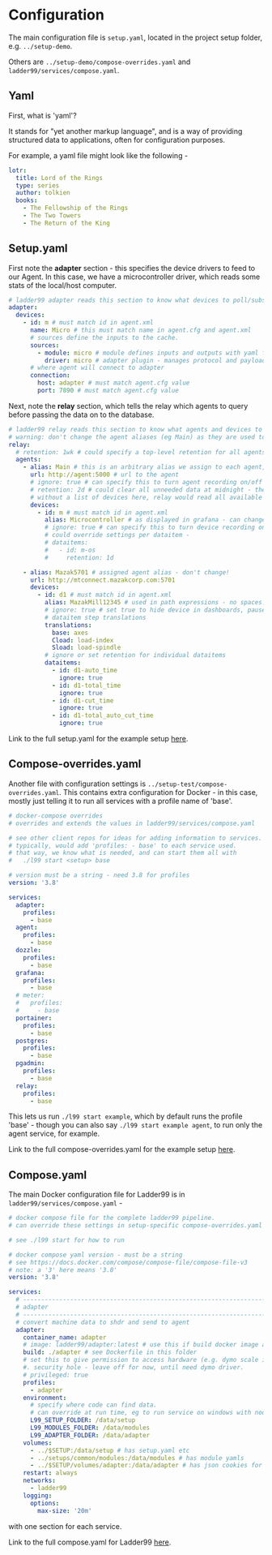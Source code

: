 # Configuration

The main configuration file is `setup.yaml`, located in the project setup folder, e.g. `../setup-demo`.

Others are `../setup-demo/compose-overrides.yaml` and `ladder99/services/compose.yaml`.


## Yaml

First, what is 'yaml'?

It stands for "yet another markup language", and is a way of providing structured data to applications, often for configuration purposes. 

For example, a yaml file might look like the following - 

```yaml
lotr:
  title: Lord of the Rings
  type: series
  author: tolkien
  books:
    - The Fellowship of the Rings
    - The Two Towers
    - The Return of the King
```


## Setup.yaml

First note the **adapter** section - this specifies the device drivers to feed to our Agent. In this case, we have a microcontroller driver, which reads some stats of the local/host computer. 

```yaml
# ladder99 adapter reads this section to know what devices to poll/subscribe to.
adapter:
  devices:
    - id: m # must match id in agent.xml
      name: Micro # this must match name in agent.cfg and agent.xml
      # sources define the inputs to the cache.
      sources:
        - module: micro # module defines inputs and outputs with yaml files
          driver: micro # adapter plugin - manages protocol and payload
      # where agent will connect to adapter
      connection:
        host: adapter # must match agent.cfg value
        port: 7890 # must match agent.cfg value
```

Next, note the **relay** section, which tells the relay which agents to query before passing the data on to the database. 

```yaml
# ladder99 relay reads this section to know what agents and devices to read data from.
# warning: don't change the agent aliases (eg Main) as they are used to synch data with db.
relay:
  # retention: 1wk # could specify a top-level retention for all agents here
  agents:
    - alias: Main # this is an arbitrary alias we assign to each agent, used by the db - don't change!
      url: http://agent:5000 # url to the agent
      # ignore: true # can specify this to turn agent recording on/off
      # retention: 2d # could clear all unneeded data at midnight - then vacuum analyze db?
      # without a list of devices here, relay would read all available in agent
      devices:
        - id: m # must match id in agent.xml
          alias: Microcontroller # as displayed in grafana - can change. without this, just use device name?
          # ignore: true # can specify this to turn device recording on/off
          # could override settings per dataitem -
          # dataitems:
          #   - id: m-os
          #     retention: 1d

    - alias: Mazak5701 # assigned agent alias - don't change!
      url: http://mtconnect.mazakcorp.com:5701
      devices:
        - id: d1 # must match id in agent.xml
          alias: MazakMill12345 # used in path expressions - no spaces!
          # ignore: true # set true to hide device in dashboards, pause recording, etc
          # dataitem step translations
          translations:
            base: axes
            Cload: load-index
            Sload: load-spindle
          # ignore or set retention for individual dataitems
          dataitems:
            - id: d1-auto_time
              ignore: true
            - id: d1-total_time
              ignore: true
            - id: d1-cut_time
              ignore: true
            - id: d1-total_auto_cut_time
              ignore: true
```

Link to the full setup.yaml for the example setup [here](../../setups/example/setup.yaml).

## Compose-overrides.yaml

Another file with configuration settings is `../setup-test/compose-overrides.yaml`. This contains extra configuration for Docker - in this case, mostly just telling it to run all services with a profile name of 'base'. 

```yaml
# docker-compose overrides
# overrides and extends the values in ladder99/services/compose.yaml

# see other client repos for ideas for adding information to services.
# typically, would add 'profiles: - base' to each service used.
# that way, we know what is needed, and can start them all with
#   ./l99 start <setup> base

# version must be a string - need 3.8 for profiles
version: '3.8'

services:
  adapter:
    profiles:
      - base
  agent:
    profiles:
      - base
  dozzle:
    profiles:
      - base
  grafana:
    profiles:
      - base
  # meter:
  #   profiles:
  #     - base
  portainer:
    profiles:
      - base
  postgres:
    profiles:
      - base
  pgadmin:
    profiles:
      - base
  relay:
    profiles:
      - base
```

This lets us run `./l99 start example`, which by default runs the profile 'base' - though you can also say `./l99 start example agent`, to run only the agent service, for example.

Link to the full compose-overrides.yaml for the example setup [here](../../setups/example/compose-overrides.yaml).



## Compose.yaml

The main Docker configuration file for Ladder99 is in `ladder99/services/compose.yaml` - 

```yaml
# docker compose file for the complete ladder99 pipeline.
# can override these settings in setup-specific compose-overrides.yaml files.

# see ./l99 start for how to run

# docker compose yaml version - must be a string
# see https://docs.docker.com/compose/compose-file/compose-file-v3
# note: a '3' here means '3.0'
version: '3.8'

services:
  # ---------------------------------------------------------------------------
  # adapter
  # ---------------------------------------------------------------------------
  # convert machine data to shdr and send to agent
  adapter:
    container_name: adapter
    # image: ladder99/adapter:latest # use this if build docker image and push to hub
    build: ./adapter # see Dockerfile in this folder
    # set this to give permission to access hardware (e.g. dymo scale in usb port).
    #. security hole - leave off for now, until need dymo driver.
    # privileged: true
    profiles:
      - adapter
    environment:
      # specify where code can find data.
      # can override at run time, eg to run service on windows with node.
      L99_SETUP_FOLDER: /data/setup
      L99_MODULES_FOLDER: /data/modules
      L99_ADAPTER_FOLDER: /data/adapter
    volumes:
      - ../$SETUP:/data/setup # has setup.yaml etc
      - ../setups/common/modules:/data/modules # has module yamls
      - ../$SETUP/volumes/adapter:/data/adapter # has json cookies for backfilling
    restart: always
    networks:
      - ladder99
    logging:
      options:
        max-size: '20m'
```

with one section for each service. 

Link to the full compose.yaml for Ladder99 [here](../../services/compose.yaml).

